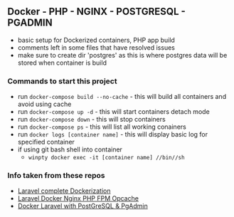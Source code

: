 ## Docker - PHP - NGINX - POSTGRESQL - PGADMIN


- basic setup for Dockerized containers, PHP app build
- comments left in some files that have resolved issues
- make sure to create dir 'postgres' as this is where postgres data will be stored when container is build

### Commands to start this project

- run ```docker-compose build --no-cache``` - this will build all containers and avoid using cache
- run ```docker-compose up -d``` - this will start containers detach mode
- run ```docker-compose down``` - this will stop containers
- run ```docker-compose ps``` - this will list all working conainers
- run ```docker logs [container name]``` - this will display basic log for specified container
- if using git bash shell into container
    - ```winpty docker exec -it [container name] //bin//sh```


###  Info taken from these repos

- [Laravel complete Dockerization](https://github.com/emad-zaamout/Laravel-Complete-Dockerization/tree/main)
- [Laravel Docker Nginx PHP FPM Opcache](https://github.com/emad-zaamout/laravel-docker-nginx-php-fpm-opcache/tree/main)
- [Docker Laravel with PostGreSQL & PgAdmin](https://github.com/hanieas/Docker-Laravel)